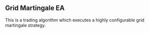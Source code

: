 Grid Martingale EA
-------------------

This is a trading algorithm which executes a highly configurable grid martingale strategy.
